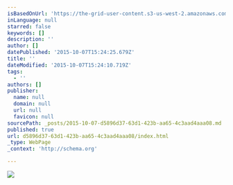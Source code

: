 ```yaml
---
isBasedOnUrl: 'https://the-grid-user-content.s3-us-west-2.amazonaws.com/3105150c-2291-4e53-a1ea-c2a0eb4839dc.jpg'
inLanguage: null
starred: false
keywords: []
description: ''
author: []
datePublished: '2015-10-07T15:24:25.679Z'
title: ''
dateModified: '2015-10-07T15:24:10.719Z'
tags:
  - ''
authors: []
publisher:
  name: null
  domain: null
  url: null
  favicon: null
sourcePath: _posts/2015-10-07-d5896d37-63d1-423b-aa65-4c3aad4aaa08.md
published: true
url: d5896d37-63d1-423b-aa65-4c3aad4aaa08/index.html
_type: WebPage
_context: 'http://schema.org'

---
```

![](https://the-grid-user-content.s3-us-west-2.amazonaws.com/3105150c-2291-4e53-a1ea-c2a0eb4839dc.jpg)